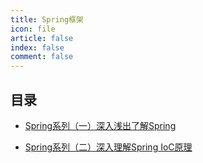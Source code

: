 ```yaml
---
title: Spring框架
icon: file
article: false
index: false
comment: false
---
```


## 目录

- [Spring系列（一）深入浅出了解Spring](spring1.md)

- [Spring系列（二）深入理解Spring IoC原理](spring1.md)

